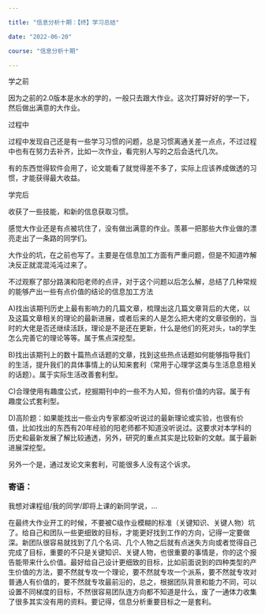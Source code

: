 ```yaml
---

title: "信息分析十期：【终】学习总结"

date: "2022-06-20"

course: "信息分析十期"

---
```


学之前

因为之前的2.0版本是水水的学的，一般只去跟大作业。这次打算好好的学一下，然后做出满意的大作业。

过程中

过程中发现自己还是有一些学习习惯的问题，总是习惯离通关差一点点，不过过程中也有在努力去补齐，比如一次作业，看完别人写的之后会迭代几次。

有的东西觉得软件会用了，论文能看了就觉得差不多了，实际上应该养成做透的习惯，才能获得最大收益。

学完后

收获了一些技能，和新的信息获取习惯。

感觉大作业还是有点被坑住了，没有做出满意的作业。羡慕一把那些大作业做的漂亮走出了一条路的同学们。

大作业的坑，在之前也写了。主要是在信息加工方面有严重问题，但是不知道咋解决反正就混混沌沌过来了。

不过观察了部分路演和阳老师的点评，对于这个问题以后怎么解，总结了几种常规的能够产出一些有点价值的结论的信息加工方法

A)找出该期刊历史上最有影响力的几篇文章，梳理出这几篇文章背后的大佬，以及这篇文章相关的理论的最新进展，或者后来的人是怎么把大佬的文章驳倒的，当时的大佬是否还继续活跃，理论是不是还在更新，什么是他们的死对头，ta的学生怎么完善它的理论等等。属于焦点深挖型。

B)找出该期刊上的数十篇热点话题的文章，找到这些热点话题如何能够指导我们的生活，提升我们的具体事情上的认知来套利（常用于心理学这类与生活息息相关的话题）。属于实际生活改善套利型。

C)合理使用有趣度公式，挖掘期刊中的一些不为人知，但有价值的内容。属于有趣度公式套利型。

D)高阶题：如果能找出一些业内专家都没听说过的最新理论或实验，也很有价值，比如找出的东西有20年经验的阳老师都不知道没听说过。这要求对本学科的历史和最新发展了解比较通透，另外，研究的重点其实是比较新的文献。属于最新进展深挖型。

另外一个是，通过发论文来套利，可能很多人没有这个诉求。

### 寄语：

我想对课程组/我的同学/即将上课的新同学说，...

在最终大作业开工的时候，不要被C级作业模糊的标准（关键知识、关键人物）坑了。给自己和团队一些更细致的目标，才能更好找到工作的方向，记得一定要做深。新团队很容易就找到了几个名词、几个人物之后就有点迷失方向或者觉得自己完成了目标，重要的不只是关键知识、关键人物，也很重要的事情是，你的这个报告能带来什么价值。最好给自己设计更细致的目标，比如前面说到的四种类型的产生价值的方法，要不然就专攻一个理论，要不然就专攻一个派系，要不然就专攻对普通人有价值的，要不然就专攻最前沿的，总之，根据团队背景和能力不同，可以设置不同梯度的目标，不然很容易团队连方向都不知道是什么，废了一通体力收集了很多其实没有用的资料。要记得，信息分析重要目标之一是套利。